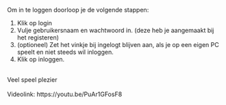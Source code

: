 Om in te loggen doorloop je de volgende stappen:<br/>
1. Klik op login
2. Vulje gebruikersnaam en wachtwoord in. (deze heb je aangemaakt bij het registeren)
3. (optioneel) Zet het vinkje bij ingelogt blijven aan, als je op een eigen PC speelt en niet steeds wil inloggen.
4. Klik op inloggen.
<br/>
Veel speel plezier<br/><br/>
Videolink: https://youtu.be/PuAr1GFosF8